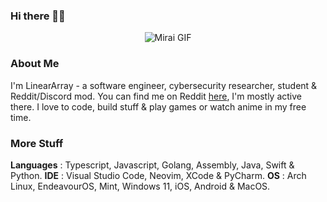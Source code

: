 ### Hi there 👋🏼

<div align="center">
  <img src="https://i.pinimg.com/originals/94/39/c2/9439c2c772ee1d0ab6e5ca770bdfc458.gif" alt="Mirai GIF">
</div>

<div> </div>

### About Me
I'm LinearArray - a software engineer, cybersecurity researcher, student & Reddit/Discord mod. You can find me on Reddit [here](https://www.reddit.com/user/LinearArray), I'm mostly active there. I love to code, build stuff & play games or watch anime in my free time.

### More Stuff

**Languages** : Typescript, Javascript, Golang, Assembly, Java, Swift & Python.
**IDE** : Visual Studio Code, Neovim, XCode & PyCharm.
**OS** : Arch Linux, EndeavourOS, Mint, Windows 11, iOS, Android & MacOS.

